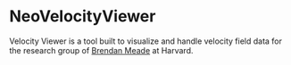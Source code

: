 NeoVelocityViewer
=================

Velocity Viewer is a tool built to visualize and handle velocity field data for the research group of <a href="http://summit.fas.harvard.edu/">Brendan Meade</a> at Harvard.
